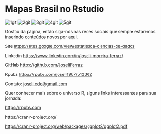 # Mapas Brasil no Rstudio
![1git](https://user-images.githubusercontent.com/24917106/63732896-a9011180-c84c-11e9-99e0-95490587f380.png)
![2git](https://user-images.githubusercontent.com/24917106/63732897-a9011180-c84c-11e9-8eac-5883f34d2b58.png)
![3git](https://user-images.githubusercontent.com/24917106/63732898-a9011180-c84c-11e9-9d28-041f4ff7a429.png)
![4git](https://user-images.githubusercontent.com/24917106/63732899-a9011180-c84c-11e9-8055-4cbeae443a75.png)
![5git](https://user-images.githubusercontent.com/24917106/63732900-a999a800-c84c-11e9-82e7-47817a2c357b.png)




Gostou da página, então siga-nós nas redes sociais que sempre estaremos inserindo conteúdos novos por aqui.

Site https://sites.google.com/view/estatistica-ciencias-de-dados

Linkedin https://www.linkedin.com/in/joseli-moreira-ferraz/

GitHub https://github.com/JoseliFerraz

Rpubs https://rpubs.com/joseli1987/513362

Contato: joseli.cde@gmail.com

Quer conhecer mais sobre o universo R, alguns links interessantes para sua jornada:

https://rpubs.com

https://cran.r-project.org/

https://cran.r-project.org/web/packages/ggplot2/ggplot2.pdf
